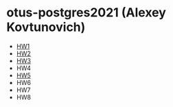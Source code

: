 # otus-postgres2021 (Alexey Kovtunovich)

- [HW1](./hw1/README.md)
- [HW2](./hw2/README.md)
- [HW3](./hw3/README.md)
- HW4
- [HW5](./hw5/README.md)
- HW6
- HW7
- HW8
